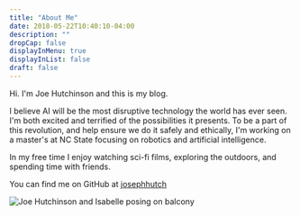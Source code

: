 ```yaml
---
title: "About Me"
date: 2018-05-22T10:40:10-04:00
description: ""
dropCap: false
displayInMenu: true
displayInList: false
draft: false
---
```


Hi. I'm Joe Hutchinson and this is my blog.

I believe AI will be the most disruptive technology the world has ever seen.  I'm both excited and terrified of the possibilities it presents.  To be a part of this revolution, and help ensure we do it safely and ethically, I'm working on a master's at NC State focusing on robotics and artificial intelligence.

In my free time I enjoy watching sci-fi films, exploring the outdoors, and spending time with friends.

You can find me on GitHub at [josephhutch](https://github.com/josephhutch/)

![Joe Hutchinson and Isabelle posing on balcony](/img/me.jpg "Me and my fiance, Isabelle")